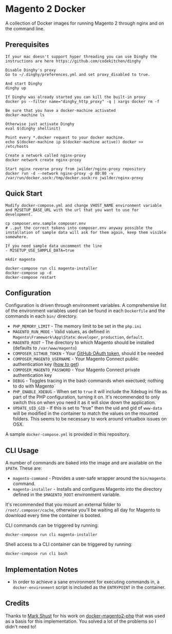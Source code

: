 # Magento 2 Docker

A collection of Docker images for running Magento 2 through nginx and on the command line.

## Prerequisites

    If your mac doesn't support hyper threading you can use Dinghy the instructions are here https://github.com/codekitchen/dinghy

    Disable Dinghy's proxy
    Go to ~/.dinghy/preferences.yml and set proxy_disabled to true.

    And start Dinghy
    dinghy up
 
    If Dinghy was already started you can kill the built-in proxy
    docker ps --filter name="dinghy_http_proxy" -q | xargs docker rm -f

    Be sure that you have a docker-machine activated
    docker-machine ls

    Otherwise just activate Dinghy
    eval $(dinghy shellinit)

    Point every *.docker request to your docker machine.
    echo $(docker-machine ip $(docker-machine active)) docker >> /etc/hosts

    Create a network called nginx-proxy
    docker network create nginx-proxy

    Start nginx reverse proxy from jwilder/nginx-proxy repository
    docker run -d --network nginx-proxy -p 80:80 -v /var/run/docker.sock:/tmp/docker.sock:ro jwilder/nginx-proxy

## Quick Start

    Modify docker-compose.yml and change VHOST_NAME environment variable and M2SETUP_BASE_URL with the url that you want to use for development.

    cp composer.env.sample composer.env
    # ..put the correct tokens into composer.env anyway possible the installation of sample data will ask for them again, keep them visible somewhere.
   
    If you need sample data uncomment the line
    - M2SETUP_USE_SAMPLE_DATA=true
 
    mkdir magento

    docker-compose run cli magento-installer
    docker-compose up -d
    docker-compose restart

## Configuration

Configuration is driven through environment variables.  A comprehensive list of the environment variables used can be found in each `Dockerfile` and the commands in each `bin/` directory.

* `PHP_MEMORY_LIMIT` - The memory limit to be set in the `php.ini`
* `MAGENTO_RUN_MODE` - Valid values, as defined in `Magento\Framework\App\State`: `developer`, `production`, `default`.
* `MAGENTO_ROOT` - The directory to which Magento should be installed (defaults to `/var/www/magento`)
* `COMPOSER_GITHUB_TOKEN` - Your [GitHub OAuth token](https://getcomposer.org/doc/articles/troubleshooting.md#api-rate-limit-and-oauth-tokens), should it be needed
* `COMPOSER_MAGENTO_USERNAME` - Your Magento Connect public authentication key ([how to get](http://devdocs.magento.com/guides/v2.0/install-gde/prereq/connect-auth.html))
* `COMPOSER_MAGENTO_PASSWORD` - Your Magento Connect private authentication key
* `DEBUG` - Toggles tracing in the bash commands when exectued; nothing to do with Magento`
* `PHP_ENABLE_XDEBUG` - When set to `true` it will include the Xdebug ini file as part of the PHP configuration, turning it on. It's recommended to only switch this on when you need it as it will slow down the application.
* `UPDATE_UID_GID` - If this is set to "true" then the uid and gid of `www-data` will be modified in the container to match the values on the mounted folders.  This seems to be necessary to work around virtualbox issues on OSX.

A sample `docker-compose.yml` is provided in this repository.

## CLI Usage

A number of commands are baked into the image and are available on the `$PATH`. These are:

* `magento-command` - Provides a user-safe wrapper around the `bin/magento` command.
* `magento-installer` - Installs and configures Magento into the directory defined in the `$MAGENTO_ROOT` environment variable.

It's recommended that you mount an external folder to `/root/.composer/cache`, otherwise you'll be waiting all day for Magento to download every time the container is booted.

CLI commands can be triggered by running:

    docker-compose run cli magento-installer

Shell access to a CLI container can be triggered by running:

    docker-compose run cli bash

## Implementation Notes

* In order to achieve a sane environment for executing commands in, a `docker-environment` script is included as the `ENTRYPOINT` in the container.

## Credits

Thanks to [Mark Shust](https://twitter.com/markshust) for his work on [docker-magento2-php](https://github.com/mageinferno/docker-magento2-php) that was used as a basis for this implementation.  You solved a lot of the problems so I didn't need to!
